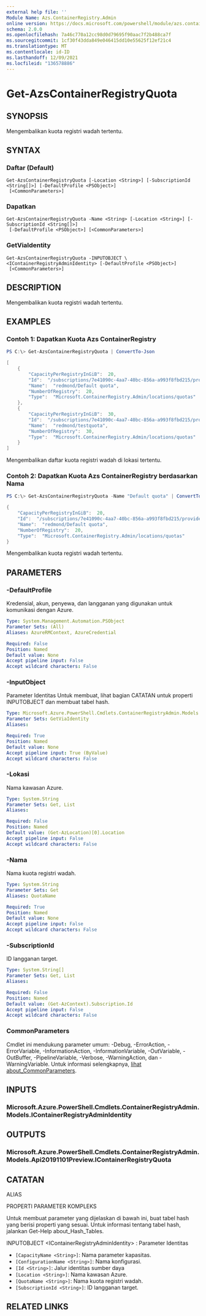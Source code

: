 ```yaml
---
external help file: ''
Module Name: Azs.ContainerRegistry.Admin
online version: https://docs.microsoft.com/powershell/module/azs.containerregistry.admin/get-azscontainerregistryquota
schema: 2.0.0
ms.openlocfilehash: 7a46c770a12cc98d0d79695f90aac7f2b488ca7f
ms.sourcegitcommit: 1cf30f43dda849e046415dd10e55625f12ef21c4
ms.translationtype: MT
ms.contentlocale: id-ID
ms.lasthandoff: 12/09/2021
ms.locfileid: "136578886"
---
```

# Get-AzsContainerRegistryQuota

## SYNOPSIS
Mengembalikan kuota registri wadah tertentu.

## SYNTAX

### Daftar (Default)
```
Get-AzsContainerRegistryQuota [-Location <String>] [-SubscriptionId <String[]>] [-DefaultProfile <PSObject>]
 [<CommonParameters>]
```

### Dapatkan
```
Get-AzsContainerRegistryQuota -Name <String> [-Location <String>] [-SubscriptionId <String[]>]
 [-DefaultProfile <PSObject>] [<CommonParameters>]
```

### GetViaIdentity
```
Get-AzsContainerRegistryQuota -INPUTOBJECT \<IContainerRegistryAdminIdentity> [-DefaultProfile <PSObject>]
 [<CommonParameters>]
```

## DESCRIPTION
Mengembalikan kuota registri wadah tertentu.

## EXAMPLES

### Contoh 1: Dapatkan Kuota Azs ContainerRegistry
```powershell
PS C:\> Get-AzsContainerRegistryQuota | ConvertTo-Json

[
    {
        "CapacityPerRegistryInGiB":  20,
        "Id":  "/subscriptions/7e41090c-4aa7-40bc-856a-a993f8fbd215/providers/Microsoft.ContainerRegistry.Admin/locations/redmond/quotas/Default quota",
        "Name":  "redmond/Default quota",
        "NumberOfRegistry":  20,
        "Type":  "Microsoft.ContainerRegistry.Admin/locations/quotas"
    },
    {
        "CapacityPerRegistryInGiB":  30,
        "Id":  "/subscriptions/7e41090c-4aa7-40bc-856a-a993f8fbd215/providers/Microsoft.ContainerRegistry.Admin/locations/redmond/quotas/testquota",
        "Name":  "redmond/testquota",
        "NumberOfRegistry":  30,
        "Type":  "Microsoft.ContainerRegistry.Admin/locations/quotas"
    }
]
```

Mengembalikan daftar kuota registri wadah di lokasi tertentu.

### Contoh 2: Dapatkan Kuota Azs ContainerRegistry berdasarkan Nama
```powershell
PS C:\> Get-AzsContainerRegistryQuota -Name "Default quota" | ConvertTo-Json

{
    "CapacityPerRegistryInGiB":  20,
    "Id":  "/subscriptions/7e41090c-4aa7-40bc-856a-a993f8fbd215/providers/Microsoft.ContainerRegistry.Admin/locations/redmond/quotas/Default quota",
    "Name":  "redmond/Default quota",
    "NumberOfRegistry":  20,
    "Type":  "Microsoft.ContainerRegistry.Admin/locations/quotas"
}
```

Mengembalikan kuota registri wadah tertentu.

## PARAMETERS

### -DefaultProfile
Kredensial, akun, penyewa, dan langganan yang digunakan untuk komunikasi dengan Azure.

```yaml
Type: System.Management.Automation.PSObject
Parameter Sets: (All)
Aliases: AzureRMContext, AzureCredential

Required: False
Position: Named
Default value: None
Accept pipeline input: False
Accept wildcard characters: False
```

### -InputObject
Parameter Identitas Untuk membuat, lihat bagian CATATAN untuk properti INPUTOBJECT dan membuat tabel hash.

```yaml
Type: Microsoft.Azure.PowerShell.Cmdlets.ContainerRegistryAdmin.Models.IContainerRegistryAdminIdentity
Parameter Sets: GetViaIdentity
Aliases:

Required: True
Position: Named
Default value: None
Accept pipeline input: True (ByValue)
Accept wildcard characters: False
```

### -Lokasi
Nama kawasan Azure.

```yaml
Type: System.String
Parameter Sets: Get, List
Aliases:

Required: False
Position: Named
Default value: (Get-AzLocation)[0].Location
Accept pipeline input: False
Accept wildcard characters: False
```

### -Nama
Nama kuota registri wadah.

```yaml
Type: System.String
Parameter Sets: Get
Aliases: QuotaName

Required: True
Position: Named
Default value: None
Accept pipeline input: False
Accept wildcard characters: False
```

### -SubscriptionId
ID langganan target.

```yaml
Type: System.String[]
Parameter Sets: Get, List
Aliases:

Required: False
Position: Named
Default value: (Get-AzContext).Subscription.Id
Accept pipeline input: False
Accept wildcard characters: False
```

### CommonParameters
Cmdlet ini mendukung parameter umum: -Debug, -ErrorAction, -ErrorVariable, -InformationAction, -InformationVariable, -OutVariable, -OutBuffer, -PipelineVariable, -Verbose, -WarningAction, dan -WarningVariable. Untuk informasi selengkapnya, [lihat about_CommonParameters](http://go.microsoft.com/fwlink/?LinkID=113216).

## INPUTS

### Microsoft.Azure.PowerShell.Cmdlets.ContainerRegistryAdmin.Models.IContainerRegistryAdminIdentity

## OUTPUTS

### Microsoft.Azure.PowerShell.Cmdlets.ContainerRegistryAdmin.Models.Api20191101Preview.IContainerRegistryQuota

## CATATAN

ALIAS

PROPERTI PARAMETER KOMPLEKS

Untuk membuat parameter yang dijelaskan di bawah ini, buat tabel hash yang berisi properti yang sesuai. Untuk informasi tentang tabel hash, jalankan Get-Help about_Hash_Tables.


INPUTOBJECT \<IContainerRegistryAdminIdentity> : Parameter Identitas
  - `[CapacityName <String>]`: Nama parameter kapasitas.
  - `[ConfigurationName <String>]`: Nama konfigurasi.
  - `[Id <String>]`: Jalur identitas sumber daya
  - `[Location <String>]`: Nama kawasan Azure.
  - `[QuotaName <String>]`: Nama kuota registri wadah.
  - `[SubscriptionId <String>]`: ID langganan target.

## RELATED LINKS

